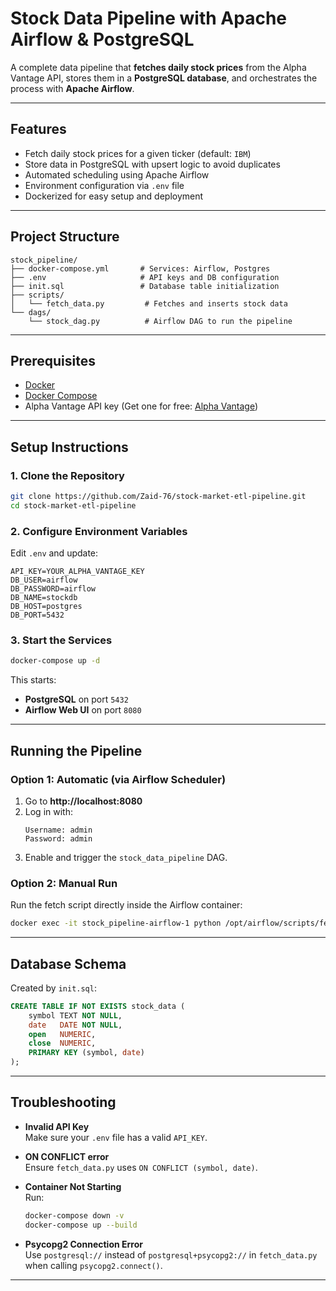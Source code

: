 # Stock Data Pipeline with Apache Airflow & PostgreSQL

A complete data pipeline that **fetches daily stock prices** from the Alpha Vantage API, stores them in a **PostgreSQL database**, and orchestrates the process with **Apache Airflow**.

---

## Features
- Fetch daily stock prices for a given ticker (default: `IBM`)
- Store data in PostgreSQL with upsert logic to avoid duplicates
- Automated scheduling using Apache Airflow
- Environment configuration via `.env` file
- Dockerized for easy setup and deployment

---

## Project Structure
```
stock_pipeline/
├── docker-compose.yml       # Services: Airflow, Postgres
├── .env                     # API keys and DB configuration
├── init.sql                 # Database table initialization
├── scripts/
│   └── fetch_data.py         # Fetches and inserts stock data
└── dags/
    └── stock_dag.py          # Airflow DAG to run the pipeline
```

---

## Prerequisites
- [Docker](https://www.docker.com/get-started)
- [Docker Compose](https://docs.docker.com/compose/)
- Alpha Vantage API key (Get one for free: [Alpha Vantage](https://www.alphavantage.co/support/#api-key))

---

## Setup Instructions

### 1. Clone the Repository
```bash
git clone https://github.com/Zaid-76/stock-market-etl-pipeline.git
cd stock-market-etl-pipeline
```

### 2. Configure Environment Variables
Edit `.env` and update:
```env
API_KEY=YOUR_ALPHA_VANTAGE_KEY
DB_USER=airflow
DB_PASSWORD=airflow
DB_NAME=stockdb
DB_HOST=postgres
DB_PORT=5432
```

### 3. Start the Services
```bash
docker-compose up -d
```
This starts:
- **PostgreSQL** on port `5432`
- **Airflow Web UI** on port `8080`

---

## Running the Pipeline

### Option 1: Automatic (via Airflow Scheduler)
1. Go to **http://localhost:8080**
2. Log in with:
   ```
   Username: admin
   Password: admin
   ```
3. Enable and trigger the `stock_data_pipeline` DAG.

### Option 2: Manual Run
Run the fetch script directly inside the Airflow container:
```bash
docker exec -it stock_pipeline-airflow-1 python /opt/airflow/scripts/fetch_data.py
```

---

## Database Schema
Created by `init.sql`:
```sql
CREATE TABLE IF NOT EXISTS stock_data (
    symbol TEXT NOT NULL,
    date   DATE NOT NULL,
    open   NUMERIC,
    close  NUMERIC,
    PRIMARY KEY (symbol, date)
);
```

---

## Troubleshooting

- **Invalid API Key**  
  Make sure your `.env` file has a valid `API_KEY`.

- **ON CONFLICT error**  
  Ensure `fetch_data.py` uses `ON CONFLICT (symbol, date)`.

- **Container Not Starting**  
  Run:
  ```bash
  docker-compose down -v
  docker-compose up --build
  ```

- **Psycopg2 Connection Error**  
  Use `postgresql://` instead of `postgresql+psycopg2://` in `fetch_data.py` when calling `psycopg2.connect()`.

---
